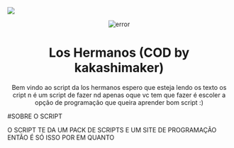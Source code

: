 <p>
<img src= "https://camo.githubusercontent.com/71b837571c48af3aa60a73dbc9d5936aa359d78efbfa8a6743cbbbc16b80ef4d/68747470733a2f2f63646e2e646973636f72646170702e636f6d2f6174746163686d656e74732f3830353930323039333930363630383138362f3830353931333937323533353539303932322f74656e6f722e676966"/>
</p>

<p align="center" ><img alt="error" src="https://image.freepik.com/premium-vector/programming-code-icon-3d-low-polygonal-abstract-programming-code-symbol-coding-hacker-background_127544-1186.jpg"></p>

<h1 align="center">Los Hermanos (COD by kakashimaker)</h1>
 
 <p align="center">
    Bem vindo ao script da los hermanos espero que esteja lendo os texto os cript n é um script de fazer nd apenas oque vc tem que fazer é escoler a opção de programação que queira aprender bom script :)
  </p>
</p> 
 
#SOBRE O SCRIPT

O SCRIPT TE DA UM PACK DE SCRIPTS E UM SITE DE PROGRAMAÇÃO ENTÃO É SÓ ISSO POR EM QUANTO

